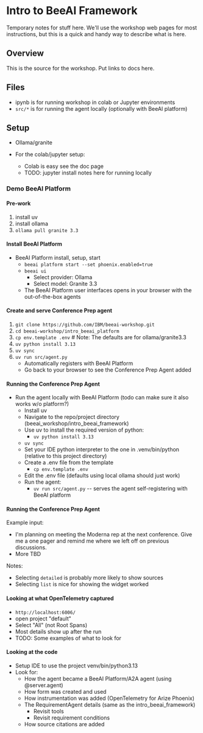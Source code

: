 # Intro to BeeAI Framework

Temporary notes for stuff here. We'll use the workshop web pages for most instructions, but this is a quick and handy way to describe what is here.

## Overview

This is the source for the workshop.
Put links to docs here.

## Files

* ipynb is for running workshop in colab or Jupyter environments
* `src/*` is for running the agent locally (optionally with BeeAI platform)

## Setup

* Ollama/granite

* For the colab/jupyter setup:
    * Colab is easy see the doc page
    * TODO: jupyter install notes here for running locally

### Demo BeeAI Platform

#### Pre-work

1. install uv
2. install ollama
3. `ollama pull granite 3.3`

#### Install BeeAI Platform

* BeeAI Platform install, setup, start
    * `beeai platform start --set phoenix.enabled=true`
    * `beeai ui`
      * Select provider: Ollama
      * Select model: Granite 3.3
    * The BeeAI Platform user interfaces opens in your browser with the out-of-the-box agents

#### Create and serve Conference Prep agent

1. `git clone https://github.com/IBM/beeai-workshop.git`
2. `cd beeai-workshop/intro_beeai_platform`
3. `cp env.template .env`  # Note: The defaults are for ollama/granite3.3
4. `uv python install 3.13`
5. `uv sync`
6. `uv run src/agent.py`
   * Automatically registers with BeeAI Platform
   * Go back to your browser to see the Conference Prep Agent added

#### Running the Conference Prep Agent

* Run the agent locally with BeeAI Platform (todo can make sure it also works w/o platform?)
    * Install uv
    * Navigate to the repo/project directory (beeai_workshop/intro_beeai_framework)
    * Use uv to install the required version of python:
        * `uv python install 3.13`
    * `uv sync`
    * Set your IDE python interpreter to the one in .venv/bin/python (relative to this project directory)
    * Create a .env file from the template
        * `cp env.template .env`
    * Edit the .env file (defaults using local ollama should just work)
    * Run the agent:
       * `uv run src/agent.py` -- serves the agent self-registering with BeeAI platform

#### Running the Conference Prep Agent

Example input:

* I'm planning on meeting the Moderna rep at the next conference. Give me a one pager and remind me where we left off on previous discussions.
* More TBD

Notes:

* Selecting `detailed` is probably more likely to show sources
* Selecting `list` is nice for showing the widget worked

#### Looking at what OpenTelemetry captured

  * `http://localhost:6006/`
  * open project "default"
  * Select "All" (not Root Spans)
  * Most details show up after the run
  * TODO: Some examples of what to look for

#### Looking at the code

  * Setup IDE to use the project venv/bin/python3.13
  * Look for:
    * How the agent became a BeeAI Platform/A2A agent (using @server.agent)
    * How form was created and used
    * How instrumentation was added (OpenTelemetry for Arize Phoenix)
    * The RequirementAgent details (same as the intro_beeai_framework)
      * Revisit tools
      * Revisit requirement conditions
    * How source citations are added
